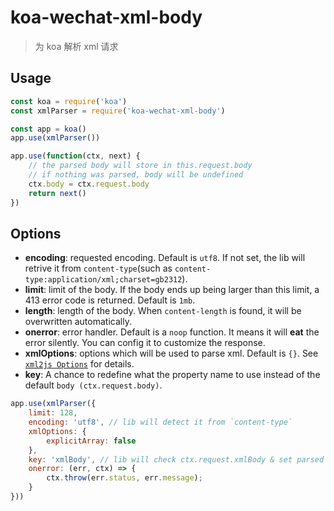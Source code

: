 # koa-wechat-xml-body

> 为 koa 解析 xml 请求

## Usage

```js
const koa = require('koa')
const xmlParser = require('koa-wechat-xml-body')

const app = koa()
app.use(xmlParser())

app.use(function(ctx, next) {
    // the parsed body will store in this.request.body
    // if nothing was parsed, body will be undefined
    ctx.body = ctx.request.body
    return next()
})
```

## Options

- **encoding**: requested encoding. Default is `utf8`. If not set, the lib will retrive it from `content-type`(such as `content-type:application/xml;charset=gb2312`).
- **limit**: limit of the body. If the body ends up being larger than this limit, a 413 error code is returned. Default is `1mb`.
- **length**: length of the body. When `content-length` is found, it will be overwritten automatically.
- **onerror**: error handler. Default is a `noop` function. It means it will **eat** the error silently. You can config it to customize the response.
- **xmlOptions**: options which will be used to parse xml. Default is `{}`. See [`xml2js Options`](https://github.com/Leonidas-from-XIV/node-xml2js#options) for details.
- **key**: A chance to redefine what the property name to use instead of the default `body (ctx.request.body)`.

```js
app.use(xmlParser({
    limit: 128,
    encoding: 'utf8', // lib will detect it from `content-type`
    xmlOptions: {
        explicitArray: false
    },
    key: 'xmlBody', // lib will check ctx.request.xmlBody & set parsed data to it.
    onerror: (err, ctx) => {
        ctx.throw(err.status, err.message);
    }
}))
```
